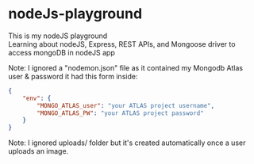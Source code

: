 <h1>nodeJs-playground</h1>

<p>This is my nodeJS playground<br>
Learning about nodeJS, Express, REST APIs, and Mongoose driver to access mongoDB in nodeJS app

Note: I ignored a "nodemon.json" file as it contained my Mongodb Atlas user & password
it had this form inside:
```json
{
    "env": {
        "MONGO_ATLAS_user": "your ATLAS project username",
        "MONGO_ATLAS_PW": "your ATLAS project password"
    }
}
```
Note: I ignored uploads/ folder but it's created automatically once a user uploads an image.
</p>
